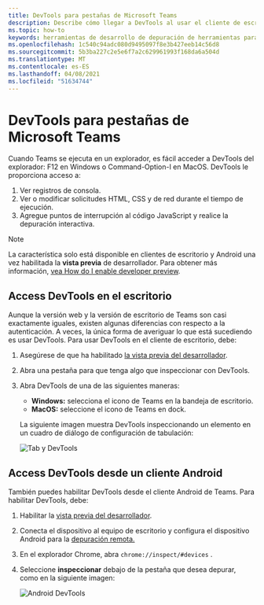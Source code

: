 ```yaml
---
title: DevTools para pestañas de Microsoft Teams
description: Describe cómo llegar a DevTools al usar el cliente de escritorio de Microsoft Teams
ms.topic: how-to
keywords: herramientas de desarrollo de depuración de herramientas para desarrolladores de cliente de escritorio chrome móvil
ms.openlocfilehash: 1c540c94adc080d9495097f8e3b427eeb14c56d8
ms.sourcegitcommit: 5b3ba227c2e5e6f7a2c629961993f168da6a504d
ms.translationtype: MT
ms.contentlocale: es-ES
ms.lasthandoff: 04/08/2021
ms.locfileid: "51634744"
---
```

# <a name="devtools-for-microsoft-teams-tabs"></a>DevTools para pestañas de Microsoft Teams

Cuando Teams se ejecuta en un explorador, es fácil acceder a DevTools del explorador: F12 en Windows o Command-Option-I en MacOS. DevTools le proporciona acceso a:

1. Ver registros de consola.
1. Ver o modificar solicitudes HTML, CSS y de red durante el tiempo de ejecución.
1. Agregue puntos de interrupción al código JavaScript y realice la depuración interactiva.

> [!NOTE]
> La característica solo está disponible en clientes de escritorio y Android una vez habilitada la **vista previa** de desarrollador. Para obtener más información, [vea How do I enable developer preview](~/resources/dev-preview/developer-preview-intro.md).

## <a name="access-devtools-in-the-desktop"></a>Access DevTools en el escritorio

Aunque la versión web y la versión de escritorio de Teams son casi exactamente iguales, existen algunas diferencias con respecto a la autenticación. A veces, la única forma de averiguar lo que está sucediendo es usar DevTools. Para usar DevTools en el cliente de escritorio, debe:

1. Asegúrese de que ha habilitado [la vista previa del desarrollador](~/resources/dev-preview/developer-preview-intro.md).
1. Abra una pestaña para que tenga algo que inspeccionar con DevTools.
1. Abra DevTools de una de las siguientes maneras:
    * **Windows:** selecciona el icono de Teams en la bandeja de escritorio.
    * **MacOS:** seleccione el icono de Teams en dock.
 
   La siguiente imagen muestra DevTools inspeccionando un elemento en un cuadro de diálogo de configuración de tabulación:

   ![Tab y DevTools](~/assets/images/dev-preview/tab-and-devtools.png)

## <a name="access-devtools-from-an-android-client"></a>Access DevTools desde un cliente Android

También puedes habilitar DevTools desde el cliente Android de Teams. Para habilitar DevTools, debe:

1. Habilitar la [vista previa del desarrollador](~/resources/dev-preview/developer-preview-intro.md).
1. Conecta el dispositivo al equipo de escritorio y configura el dispositivo Android para la [depuración remota.](https://developers.google.com/web/tools/chrome-devtools/remote-debugging/)
1. En el explorador Chrome, abra `chrome://inspect/#devices` .
1. Seleccione **inspeccionar** debajo de la pestaña que desea depurar, como en la siguiente imagen:

   ![Android DevTools](~/assets/images/android-devtools.png)
